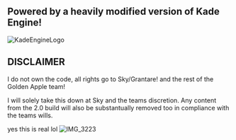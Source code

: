 
## Powered by a heavily modified version of Kade Engine!
![KadeEngineLogo](https://user-images.githubusercontent.com/26305836/110529589-4b4eb600-80ce-11eb-9c44-e899118b0bf0.png)

## DISCLAIMER
I do not own the code, all rights go to Sky/Grantare! and the rest of the Golden Apple team!

I will solely take this down at Sky and the teams discretion. Any content from the 2.0 build will also be substantually removed too in compliance with the teams wills.

yes this is real lol
![IMG_3223](https://github.com/user-attachments/assets/c4e1c3fb-68c1-4f2a-8d47-83e83d989d04)
